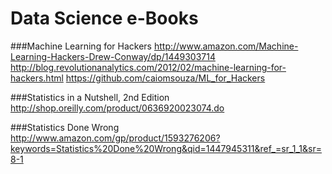 # Data Science e-Books

###Machine Learning for Hackers
http://www.amazon.com/Machine-Learning-Hackers-Drew-Conway/dp/1449303714
http://blog.revolutionanalytics.com/2012/02/machine-learning-for-hackers.html
https://github.com/caiomsouza/ML_for_Hackers

###Statistics in a Nutshell, 2nd Edition
http://shop.oreilly.com/product/0636920023074.do

###Statistics Done Wrong
http://www.amazon.com/gp/product/1593276206?keywords=Statistics%20Done%20Wrong&qid=1447945311&ref_=sr_1_1&sr=8-1





